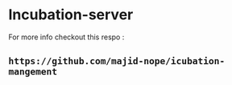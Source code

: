 
# Incubation-server

For more info checkout this respo :
## `https://github.com/majid-nope/icubation-mangement`
